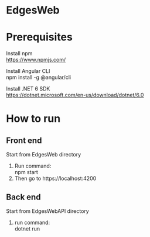 # EdgesWeb
# Prerequisites
Install npm <br>
https://www.npmjs.com/

Install Angular CLI <br>
	npm install -g @angular/cli

Install .NET 6 SDK <br>
https://dotnet.microsoft.com/en-us/download/dotnet/6.0

# How to run
## Front end
Start from EdgesWeb directory <br>
1. Run command: <br>
		npm start <br>
2. Then go to https://localhost:4200

## Back end
Start from EdgesWebAPI directory <br>
1. run command: <br>
		dotnet run